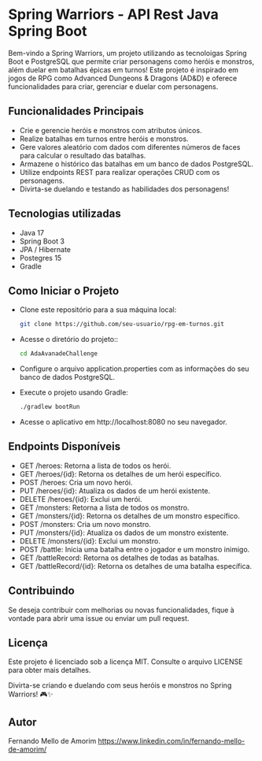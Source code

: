 # Spring Warriors - API Rest Java Spring Boot

Bem-vindo a Spring Warriors, um projeto utilizando as tecnoloigas Spring Boot e PostgreSQL que permite criar personagens como heróis e monstros, além duelar em batalhas épicas em turnos! Este projeto é inspirado em jogos de RPG como Advanced Dungeons & Dragons (AD&D) e oferece funcionalidades para criar, gerenciar e duelar com personagens.

## Funcionalidades Principais

- Crie e gerencie heróis e monstros com atributos únicos.
- Realize batalhas em turnos entre heróis e monstros.
- Gere valores aleatório com dados com diferentes números de faces para calcular o resultado das batalhas.
- Armazene o histórico das batalhas em um banco de dados PostgreSQL.
- Utilize endpoints REST para realizar operações CRUD com os personagens.
- Divirta-se duelando e testando as habilidades dos personagens!

##  Tecnologias utilizadas
- Java 17
- Spring Boot 3
- JPA / Hibernate
- Postegres 15
- Gradle

## Como Iniciar o Projeto

- Clone este repositório para a sua máquina local:

  ```bash
  git clone https://github.com/seu-usuario/rpg-em-turnos.git
  ```

- Acesse o diretório do projeto::

  ```bash
  cd AdaAvanadeChallenge
  ```
- Configure o arquivo application.properties com as informações do seu banco de dados PostgreSQL.

- Execute o projeto usando Gradle:

  ```bash
  ./gradlew bootRun
  ```
- Acesse o aplicativo em http://localhost:8080 no seu navegador.

## Endpoints Disponíveis

- GET /heroes: Retorna a lista de todos os herói.
- GET /heroes/{id}: Retorna os detalhes de um herói específico.
- POST /heroes: Cria um novo herói.
- PUT /heroes/{id}: Atualiza os dados de um herói existente.
- DELETE /heroes/{id}: Exclui um herói.
- GET /monsters: Retorna a lista de todos os monstro.
- GET /monsters/{id}: Retorna os detalhes de um monstro específico.
- POST /monsters: Cria um novo monstro.
- PUT /monsters/{id}: Atualiza os dados de um monstro existente.
- DELETE /monsters/{id}: Exclui um monstro.
- POST /battle: Inicia uma batalha entre o jogador e um monstro inimigo.
- GET /battleRecord: Retorna os detalhes de todas as batalhas.
- GET /battleRecord/{id}: Retorna os detalhes de uma batalha específica.

## Contribuindo

Se deseja contribuir com melhorias ou novas funcionalidades, fique à vontade para abrir uma issue ou enviar um pull request.

## Licença

Este projeto é licenciado sob a licença MIT. Consulte o arquivo LICENSE para obter mais detalhes.

Divirta-se criando e duelando com seus heróis e monstros no Spring Warriors! 🎮✨

## Autor

Fernando Mello de Amorim https://www.linkedin.com/in/fernando-mello-de-amorim/
